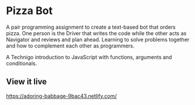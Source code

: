 # Pizza Bot

A pair programming assignment to create a text-based bot that orders pizza.
One person is the Driver that writes the code while the other acts as Navigator and reviews and plan ahead. Learning to solve problems together and how to complement each other as programmers.

A Technigo introduction to JavaScript with functions, arguments and conditionals.

## View it live

https://adoring-babbage-9bac43.netlify.com/
